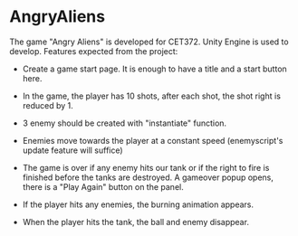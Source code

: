 # AngryAliens
The game "Angry Aliens" is developed for CET372. Unity Engine is used to develop.
Features expected from the project:

- Create a game start page. It is enough to have a title and a start button here.

- In the game, the player has 10 shots, after each shot, the shot right is reduced by 1.

- 3 enemy should be created with "instantiate" function.

- Enemies move towards the player at a constant speed (enemyscript's update feature will suffice)

- The game is over if any enemy hits our tank or if the right to fire is finished before the tanks are destroyed. A gameover popup opens, there is a "Play Again" button on the panel.

- If the player hits any enemies, the burning animation appears.

- When the player hits the tank, the ball and enemy disappear.
